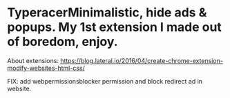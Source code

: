 # TyperacerMinimalistic, hide ads & popups. My 1st extension I made out of boredom, enjoy.

About extensions: https://blog.lateral.io/2016/04/create-chrome-extension-modify-websites-html-css/

FIX: add webpermissionsblocker permission and block redirect ad in website.
